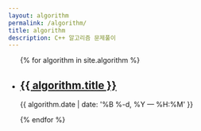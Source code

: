 ```yaml
---
layout: algorithm
permalink: /algorithm/
title: algorithm
description: C++ 알고리즘 문제풀이
---
```


<ul class="algorithm-list">
{% for algorithm in site.algorithm %}
    <li>
        <h2><a class="algorithm-title" href="{{ algorithm.url | prepend: site.baseurl }}">{{ algorithm.title }}</a></h2>
        <p class="post-meta">{{ algorithm.date | date: '%B %-d, %Y — %H:%M' }}</p>
    </li>
{% endfor %}
</ul>